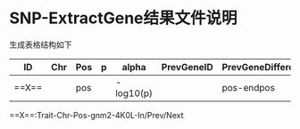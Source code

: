 # SNP-ExtractGene结果文件说明

生成表格结构如下

| ID    | Chr  | Pos  | p    | alpha      | PrevGeneID | PrevGeneDifference | InGeneID | difference   | NextGeneID |
| ----- | ---- | ---- | ---- | ---------- | ---------- | ------------------ | -------- | ------------ | ---------- |
| ==X== |      | pos  |      | - log10(p) |            | pos-endpos         |          | startpos-pos |            |

==X==:Trait-Chr-Pos-gnm2-4K0L-In/Prev/Next

